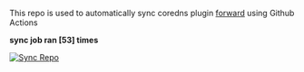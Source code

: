This repo is used to automatically sync coredns plugin [forward](https://github.com/QZLin/forward) using Github Actions

**sync job ran [53] times**

[![Sync Repo](https://github.com/QZLin/coredns-extract/actions/workflows/sync.yaml/badge.svg)](https://github.com/QZLin/coredns-extract/actions/workflows/sync.yaml)
